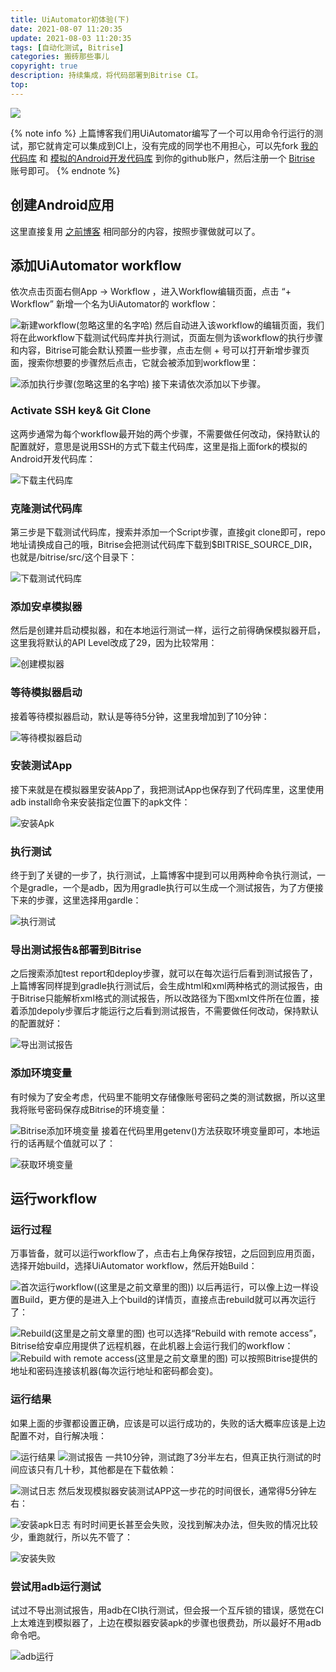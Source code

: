 ```yaml
---
title: UiAutomator初体验(下)
date: 2021-08-07 11:20:35
update: 2021-08-03 11:20:35
tags: [自动化测试, Bitrise]
categories: 搬砖那些事儿
copyright: true
description: 持续集成，将代码部署到Bitrise CI。
top:
---
```


<img src="https://i.loli.net/2021/08/07/XE59SbdlRZBJ7iW.png" >

{% note info %}
上篇博客我们用UiAutomator编写了一个可以用命令行运行的测试，那它就肯定可以集成到CI上，没有完成的同学也不用担心，可以先fork [我的代码库](https://github.com/Summyj/UiAutomatorDemo) 和 [模拟的Android开发代码库](https://github.com/bitrise-io/sample-apps-android-sdk22) 到你的github账户，然后注册一个 [Bitrise](https://www.bitrise.io/) 账号即可。
{% endnote %}

## 创建Android应用

这里直接复用 [之前博客](https://jmyblog.top/AppUI-AutoTest-3/#%E5%88%9B%E5%BB%BAAndroid%E5%BA%94%E7%94%A8) 相同部分的内容，按照步骤做就可以了。

## 添加UiAutomator workflow

依次点击页面右侧App -> Workflow ，进入Workflow编辑页面，点击 “+ Workflow” 新增一个名为UiAutomator的 workflow：

![新建workflow(忽略这里的名字哈)](https://i.loli.net/2021/05/26/UEAFWjvYlk1NMpg.png)
然后自动进入该workflow的编辑页面，我们将在此workflow下载测试代码库并执行测试，页面左侧为该workflow的执行步骤和内容，Bitrise可能会默认预置一些步骤，点击左侧 + 号可以打开新增步骤页面，搜索你想要的步骤然后点击，它就会被添加到workflow里：

![添加执行步骤(忽略这里的名字哈)](https://i.loli.net/2021/05/24/N6P28sGVBMnU3T9.png)
接下来请依次添加以下步骤。

### Activate SSH key& Git Clone

这两步通常为每个workflow最开始的两个步骤，不需要做任何改动，保持默认的配置就好，意思是说用SSH的方式下载主代码库，这里是指上面fork的模拟的Android开发代码库：

![下载主代码库](https://i.loli.net/2021/08/07/bqzS9O2DV1BgE6h.png)

### 克隆测试代码库

第三步是下载测试代码库，搜索并添加一个Script步骤，直接git clone即可，repo地址请换成自己的哦，Bitrise会把测试代码库下载到$BITRISE_SOURCE_DIR，也就是/bitrise/src/这个目录下：

![下载测试代码库](https://i.loli.net/2021/08/07/VG2rC7TZIXcsRMA.png)

### 添加安卓模拟器

然后是创建并启动模拟器，和在本地运行测试一样，运行之前得确保模拟器开启，这里我将默认的API Level改成了29，因为比较常用：

![创建模拟器](https://i.loli.net/2021/08/07/JwTigPXExe2um97.png)

### 等待模拟器启动

接着等待模拟器启动，默认是等待5分钟，这里我增加到了10分钟：

![等待模拟器启动](https://i.loli.net/2021/08/07/5QtKkLRU28N4jnY.png)

### 安装测试App

接下来就是在模拟器里安装App了，我把测试App也保存到了代码库里，这里使用adb install命令来安装指定位置下的apk文件：

![安装Apk](https://i.loli.net/2021/08/07/JzEcfoVBwQGT4Yb.png)

### 执行测试

终于到了关键的一步了，执行测试，上篇博客中提到可以用两种命令执行测试，一个是gradle，一个是adb，因为用gradle执行可以生成一个测试报告，为了方便接下来的步骤，这里选择用gardle：

![执行测试](https://i.loli.net/2021/08/07/CYS2gtmpMWDaqw1.png)

### 导出测试报告&部署到Bitrise

之后搜索添加test report和deploy步骤，就可以在每次运行后看到测试报告了，上篇博客同样提到gradle执行测试后，会生成html和xml两种格式的测试报告，由于Bitrise只能解析xml格式的测试报告，所以改路径为下图xml文件所在位置，接着添加depoly步骤后才能运行之后看到测试报告，不需要做任何改动，保持默认的配置就好：

![导出测试报告](https://i.loli.net/2021/08/07/DhFivjswpXt5m8n.png)

### 添加环境变量

有时候为了安全考虑，代码里不能明文存储像账号密码之类的测试数据，所以这里我将账号密码保存成Bitrise的环境变量：

![Bitrise添加环境变量](https://i.loli.net/2021/08/07/mq2bJtDaAT9QGlu.png)
接着在代码里用getenv()方法获取环境变量即可，本地运行的话再赋个值就可以了：

![获取环境变量](https://i.loli.net/2021/08/07/Zqv796Dt3docrXP.png)

## 运行workflow
### 运行过程

万事皆备，就可以运行workflow了，点击右上角保存按钮，之后回到应用页面，选择开始build，选择UiAutomator workflow，然后开始Build：

![首次运行workflow((这里是之前文章里的图))](https://i.loli.net/2021/05/26/Tb4AgVXcCSvloQs.png)
以后再运行，可以像上边一样设置Build，更方便的是进入上个build的详情页，直接点击rebuild就可以再次运行了：

![Rebuild(这里是之前文章里的图)](https://i.loli.net/2021/05/26/twh71nYu2szfMGI.png)
也可以选择“Rebuild with remote access”，Bitrise给安卓应用提供了远程机器，在此机器上会运行我们的workflow：
![Rebuild with remote access(这里是之前文章里的图)](https://i.loli.net/2021/05/26/wfXjKMclDrLt1Jm.png)
可以按照Bitrise提供的地址和密码连接该机器(每次运行地址和密码都会变)。

### 运行结果

如果上面的步骤都设置正确，应该是可以运行成功的，失败的话大概率应该是上边配置不对，自行解决哦：

![运行结果](https://i.loli.net/2021/08/07/uIFs2vK5nBQTROf.png)
![测试报告](https://i.loli.net/2021/08/07/UwucB8XYFqzDGLk.jpg)
一共10分钟，测试跑了3分半左右，但真正执行测试的时间应该只有几十秒，其他都是在下载依赖：

![测试日志](https://i.loli.net/2021/08/07/WxzDIfAoq1N7bTU.png)
然后发现模拟器安装测试APP这一步花的时间很长，通常得5分钟左右：

![安装apk日志](https://i.loli.net/2021/08/07/1dZblQcaHUkRDuI.png)
有时时间更长甚至会失败，没找到解决办法，但失败的情况比较少，重跑就行，所以先不管了：

![安装失败](https://i.loli.net/2021/08/07/XmsRVoIEP8lzq4a.png)

### 尝试用adb运行测试

试过不导出测试报告，用adb在CI执行测试，但会报一个互斥锁的错误，感觉在CI上太难连到模拟器了，上边在模拟器安装apk的步骤也很费劲，所以最好不用adb命令吧。

![adb运行](https://i.loli.net/2021/08/07/MTudktDJ41ZcO6G.png)